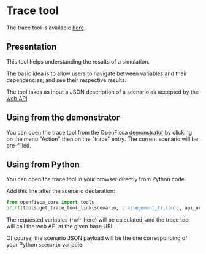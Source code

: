 # Trace tool

The trace tool is available [here](http://www.openfisca.fr/tools/trace).

## Presentation

This tool helps understanding the results of a simulation.

The basic idea is to allow users to navigate between variables and their dependencies, and see their respective results.

The tool takes as input a JSON description of a scenario as accepted by the [web API](../openfisca-web-api/json-data-structures.md).

## Using from the demonstrator

You can open the trace tool from the OpenFisca [demonstrator](http://ui.openfisca.fr/) by clicking on the menu "Action" then on the "trace" entry. The current scenario will be pre-filled.

## Using from Python

You can open the trace tool in your browser directly from Python code.

Add this line after the scenario declaration:

```python
from openfisca_core import tools
print(tools.get_trace_tool_link(scenario, ['allegement_fillon'], api_url='http://api.openfisca.fr/', trace_tool_url='http://www.openfisca.fr/tools/trace'))
```

The requested variables (`'af'` here) will be calculated, and the trace tool will call the web API at the given base URL.

Of course, the scenario JSON payload will be the one corresponding of your Python `scenario` variable.